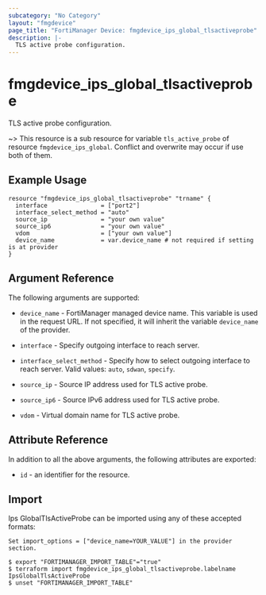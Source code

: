 ```yaml
---
subcategory: "No Category"
layout: "fmgdevice"
page_title: "FortiManager Device: fmgdevice_ips_global_tlsactiveprobe"
description: |-
  TLS active probe configuration.
---
```


# fmgdevice_ips_global_tlsactiveprobe
TLS active probe configuration.

~> This resource is a sub resource for variable `tls_active_probe` of resource `fmgdevice_ips_global`. Conflict and overwrite may occur if use both of them.



## Example Usage

```hcl
resource "fmgdevice_ips_global_tlsactiveprobe" "trname" {
  interface               = ["port2"]
  interface_select_method = "auto"
  source_ip               = "your own value"
  source_ip6              = "your own value"
  vdom                    = ["your own value"]
  device_name             = var.device_name # not required if setting is at provider
}
```

## Argument Reference


The following arguments are supported:

* `device_name` - FortiManager managed device name. This variable is used in the request URL. If not specified, it will inherit the variable `device_name` of the provider.

* `interface` - Specify outgoing interface to reach server.
* `interface_select_method` - Specify how to select outgoing interface to reach server. Valid values: `auto`, `sdwan`, `specify`.

* `source_ip` - Source IP address used for TLS active probe.
* `source_ip6` - Source IPv6 address used for TLS active probe.
* `vdom` - Virtual domain name for TLS active probe.


## Attribute Reference

In addition to all the above arguments, the following attributes are exported:
* `id` - an identifier for the resource.

## Import

Ips GlobalTlsActiveProbe can be imported using any of these accepted formats:
```
Set import_options = ["device_name=YOUR_VALUE"] in the provider section.

$ export "FORTIMANAGER_IMPORT_TABLE"="true"
$ terraform import fmgdevice_ips_global_tlsactiveprobe.labelname IpsGlobalTlsActiveProbe
$ unset "FORTIMANAGER_IMPORT_TABLE"
```

